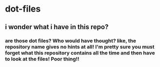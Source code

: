 # dot-files
## i wonder what i have in this repo?
### are those dot files? Who would have thought? like, the repository name gives no hints at all! I'm pretty sure you must forget what this repository contains all the time and then have to look at the files! Poor thing!!

